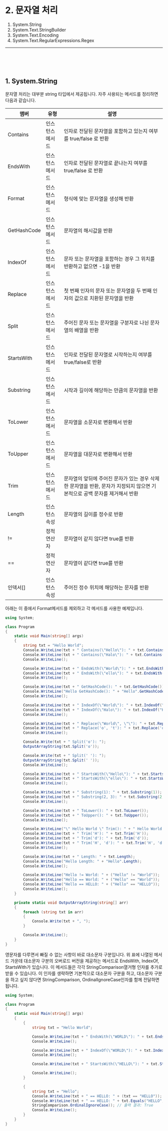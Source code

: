 # 2. 문자열 처리 

1. System.String
2. System.Text.StringBuilder
3. System.Text.Encoding
4. System.Text.RegularExpressions.Regex

<hr />
<br />
<br />
<br />

## 1. System.String

문자열 처리는 대부분 string 타입에서 제공됩니다. 자주 사용되는 메서드를 정리하면 다음과 같습니다.

|맴버|유형|설명|
|--|--|--|
|Contains|인스턴스메서드|인자로 전달된 문자열을 포함하고 있는지 여부를 true/false 로 반환|
|EndsWith|인스턴스메서드|인자로 전달된 문자열로 끝나는지 여부를 true/false 로 반환|
|Format|인스턴스메서드|형식에 맞는 문자열을 생성해 반환|
|GetHashCode|인스턴스메서드|문자열의 해시값을 반환|
|IndexOf|인스턴스메서드|문자 또는 문자열을 포함하는 경우 그 위치를 반환하고 없으면 -1을 반환|
|Replace|인스턴스메서드|첫 번째 인자의 문자 또는 문자열을 두 번째 인자의 값으로 치환된 문자열을 반환|
|Split|인스턴스메서드|주어진 문자 또는 문자열을 구분자로 나뉜 문자열의 배열을 반환|
|StartsWith|인스턴스메서드|인자로 전달된 문자열로 시작하는지 여부를 true/false로 반환|
|Substring|인스턴스메서드|시작과 길이에 해당하는 만큼의 문자열을 반환|
|ToLower|인스턴스메서드|문자열을 소문자로 변환해서 반환|
|ToUpper|인스턴스메서드|문자열을 대문자로 변환해서 반환|
|Trim|인스턴스메서드|문자열의 앞뒤에 주어진 문자가 있는 경우 삭제한 문자열을 반환, 문자가 지정되지 않으면 기본적으로 공백 문자를 제거해서 반환|
|Length|인스턴스 속성|문자열의 길이를 정수로 반환|
|!=|정적 연산자|문자열이 같지 않다면 true를 반환|
|==|정적 연산자|문자열이 같다면 true를 반환|
|인덱서[]|인스턴스 속성|주어진 정수 위치에 해당하는 문자를 반환|

아래는 이 중에서 Format메서드를 제외하고 각 메서드를 사용한 예제입니다.

```C#
using System;

class Program
{
    static void Main(string[] args)
    {
        string txt = "Hello World";
        Console.WriteLine(txt + " Contains(\"Hello\"): " + txt.Contains("Hello"));
        Console.WriteLine(txt + " Contains(\"Halo\"): " + txt.Contains("Halo"));
        Console.WriteLine();

        Console.WriteLine(txt + " EndsWith(\"World\"): " + txt.EndsWith("World"));
        Console.WriteLine(txt + " EndsWith(\"ello\"): " + txt.EndsWith("ello"));
        Console.WriteLine();

        Console.WriteLine(txt + " GetHashCode(): " + txt.GetHashCode());
        Console.WriteLine("Hello GetHashCode(): " + "Hello".GetHashCode());
        Console.WriteLine();

        Console.WriteLine(txt + " IndexOf(\"World\"): " + txt.IndexOf("World"));
        Console.WriteLine(txt + " IndexOf(\"Halo\"): " + txt.IndexOf("Halo"));
        Console.WriteLine();

        Console.WriteLine(txt + " Replace(\"World\", \"\"): " + txt.Replace("World", ""));
        Console.WriteLine(txt + " Replace('o', 't'): " + txt.Replace('o', 't'));
        Console.WriteLine();

        Console.Write(txt + " Split('o'): ");
        OutputArrayString(txt.Split('o'));

        Console.Write(txt + " Split(' '): ");
        OutputArrayString(txt.Split(' '));
        Console.WriteLine();

        Console.WriteLine(txt + " StartsWith(\"Hello\"): " + txt.StartsWith("Hello"));
        Console.WriteLine(txt + " StartsWith(\"ello\"): " + txt.StartsWith("ello"));
        Console.WriteLine();

        Console.WriteLine(txt + " Substring(1): " + txt.Substring(1));
        Console.WriteLine(txt + " Substring(2, 3): " + txt.Substring(2, 3));
        Console.WriteLine();

        Console.WriteLine(txt + " ToLower(): " + txt.ToLower());
        Console.WriteLine(txt + " ToUpper(): " + txt.ToUpper());
        Console.WriteLine();

        Console.WriteLine("\" Hello World \" Trim(): " + " Hello World ".Trim());
        Console.WriteLine(txt + " Trim('H'): " + txt.Trim('H'));
        Console.WriteLine(txt + " Trim('d'): " + txt.Trim('d'));
        Console.WriteLine(txt + " Trim('H', 'd'): " + txt.Trim('H', 'd'));
        Console.WriteLine();

        Console.WriteLine(txt + " Length: " + txt.Length);
        Console.WriteLine("Hello Length: " + "Hello".Length);
        Console.WriteLine();

        Console.WriteLine("Hello != World: " + ("Hello" != "World"));
        Console.WriteLine("Hello == World: " + ("Hello" == "World"));
        Console.WriteLine("Hello == HELLO: " + ("Hello" == "HELLO"));
        Console.WriteLine();
    }

    private static void OutputArrayString(string[] arr)
    {
        foreach (string txt in arr)
        {
            Console.Write(txt + ", ");
        }

        Console.WriteLine();
    }
}
```

영문자를 다루면서 빠질 수 없는 사항이 바로 대소문자 구분입니다. 위 표에 나열된 메서드 가운데 대소문자 구분의 오버로드 버전을 제공하는 메서드로 EndsWith, IndexOf, StartsWith가 있습니다. 이 메서드들은 각각 StringComparison열거형 인자를 추가로 받을 수 있습니다. 이 인자를 생략하면 기본적으로 대소문자 구분을 하고, 대소문자 구분을 하고 싶지 않다면 StringComparison, OrdinalIgnoreCase인자를 함께 전달하면 됩니다. 

```C#
using System;

class Program
{
    static void Main(string[] args)
    {
        {
            string txt = "Hello World";

            Console.WriteLine(txt + " EndsWith(\"WORLD\"): " + txt.EndsWith("WORLD", StringComparison.OrdinalIgnoreCase));
            Console.WriteLine();

            Console.WriteLine(txt + " IndexOf(\"WORLD\"): " + txt.IndexOf("WORLD", StringComparison.OrdinalIgnoreCase));
            Console.WriteLine();

            Console.WriteLine(txt + " StartsWith(\"HELLO\"): " + txt.StartsWith("HELLO", StringComparison.OrdinalIgnoreCase));

            Console.WriteLine();
        }

        {
            string txt = "Hello";
            Console.WriteLine(txt + " == HELLO: " + (txt == "HELLO")); // 출력 결과: False
            Console.WriteLine(txt + " == HELLO: " + txt.Equals("HELLO",
            StringComparison.OrdinalIgnoreCase)); // 출력 결과: True
            Console.WriteLine();
        }
    }
}
```